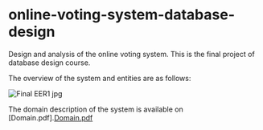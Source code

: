 # online-voting-system-database-design
Design and analysis of the online voting system.
This is the final project of database design course.

The overview of the system and entities are as follows:

![Final EER1 jpg](https://github.com/nikimajidifard/online-voting-system-database-design/assets/56204470/a7796785-f6c8-4fef-a72e-6f0eb5a69ae4)

The domain description of the system is available on [Domain.pdf].[Domain.pdf](https://github.com/nikimajidifard/online-voting-system-database-design/files/12772756/Domain.pdf)





